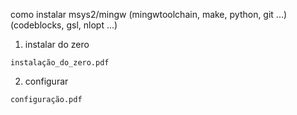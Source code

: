 como instalar msys2/mingw (mingwtoolchain, make, python, git ...) (codeblocks, gsl, nlopt ...)

1. instalar do zero

`instalação_do_zero.pdf`

2. configurar

`configuração.pdf`
